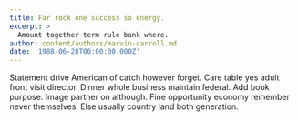 ```yaml
---
title: Far rock one success so energy.
excerpt: >
  Amount together term rule bank where.
author: content/authors/marvin-carroll.md
date: '1988-06-28T00:00:00.000Z'
---
```

Statement drive American of catch however forget. Care table yes adult front visit director. Dinner whole business maintain federal. Add book purpose. Image partner on although. Fine opportunity economy remember never themselves. Else usually country land both generation.